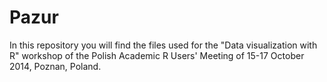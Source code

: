 Pazur
=====

In this repository you will find the files used for the "Data visualization with R" workshop of the Polish Academic R Users' Meeting of 15-17 October 2014, Poznan, Poland.